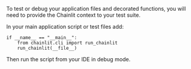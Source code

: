 
To test or debug your application files and decorated functions, you will need to provide the Chainlit context to your test suite. 

In your main application script or test files add:

```
if __name__ == "__main__":
    from chainlit.cli import run_chainlit
    run_chainlit(__file__)
```

Then run the script from your IDE in debug mode. 
